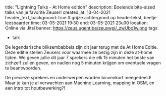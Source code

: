 title: "Lightning Talks - At Home edition"
description: Boeiende bite-sized talks van je favorite Zeuser!
created_at: 13-04-2021
header_text_background: true # grijze achtergrond op headertekst, beetje leesbaarder
time: 03-05-2021 19:30
end: 03-05-2021 23u00
location: Online via Jitsi
banner: https://zeus.ugent.be/zeuswpi/_zwUbo1w.png
tags:
  - talk

De legendarische bliksembabbels zijn dit jaar terug met de At Home Editie. Deze editie stellen Zeusers voor waarmee ze bezig zijn in deze at-home tijden. We geven jullie dit jaar 7 sprekers die elk 15 minuten het beste van zichzelf zullen geven, en nadien nog 5 minuten krijgen om eventuele vragen te beantwoorden.

De precieze sprekers en onderwerpen worden binnenkort meegedeeld!
Maar je kan je al verwachten aan Machine Learning, mapping in OSM, en een intro tot houtbewerking?!

